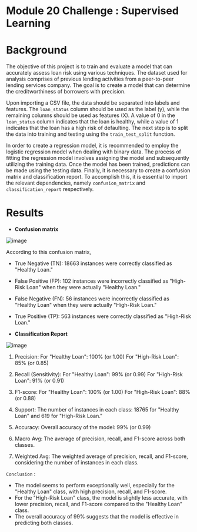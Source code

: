 # Module 20 Challenge : Supervised Learning

# Background

The objective of this project is to train and evaluate a model that can accurately assess loan risk using various techniques. The dataset used for analysis comprises of previous lending activities from a peer-to-peer lending services company. The goal is to create a model that can determine the creditworthiness of borrowers with precision. 

Upon importing a CSV file, the data should be separated into labels and features. The `loan_status` column should be used as the label (y), while the remaining columns should be used as features (X). A value of 0 in the `loan_status` column indicates that the loan is healthy, while a value of 1 indicates that the loan has a high risk of defaulting. The next step is to split the data into training and testing using the `train_test_split` function.

In order to create a regression model, it is recommended to employ the logistic regression model when dealing with binary data. The process of fitting the regression model involves assigning the model and subsequently utilizing the training data. Once the model has been trained, predictions can be made using the testing data. Finally, it is necessary to create a confusion matrix and classification report. To accomplish this, it is essential to import the relevant dependencies, namely `confusion_matrix` and `classification_report` respectively. 


# Results

* **Confusion matrix**

![image](https://github.com/lakigit/credit-risk-classification/assets/138610916/1babec63-7f6b-4c9b-883f-24c6e2bedba4)

According to this confusion matrix, 

* True Negative (TN): 18663 instances were correctly classified as "Healthy Loan."
* False Positive (FP): 102 instances were incorrectly classified as "High-Risk Loan" when they were actually "Healthy Loan."
* False Negative (FN): 56 instances were incorrectly classified as "Healthy Loan" when they were actually "High-Risk Loan."
* True Positive (TP): 563 instances were correctly classified as "High-Risk Loan."


* **Classification Report**

![image](https://github.com/lakigit/credit-risk-classification/assets/138610916/5cfc167b-b1d7-438d-b30a-c4c0673112fe)

1. Precision:
For "Healthy Loan": 100% (or 1.00)
For "High-Risk Loan": 85% (or 0.85)

2. Recall (Sensitivity):
For "Healthy Loan": 99% (or 0.99)
For "High-Risk Loan": 91% (or 0.91)

3. F1-score:
For "Healthy Loan": 100% (or 1.00)
For "High-Risk Loan": 88% (or 0.88)

4. Support:
The number of instances in each class: 18765 for "Healthy Loan" and 619 for "High-Risk Loan."

5. Accuracy:
Overall accuracy of the model: 99% (or 0.99)

6. Macro Avg:
The average of precision, recall, and F1-score across both classes.

7. Weighted Avg:
The weighted average of precision, recall, and F1-score, considering the number of instances in each class.

`Conclusion` : 

* The model seems to perform exceptionally well, especially for the "Healthy Loan" class, with high precision, recall, and F1-score.
* For the "High-Risk Loan" class, the model is slightly less accurate, with lower precision, recall, and F1-score compared to the "Healthy Loan" class.
* The overall accuracy of 99% suggests that the model is effective in predicting both classes.